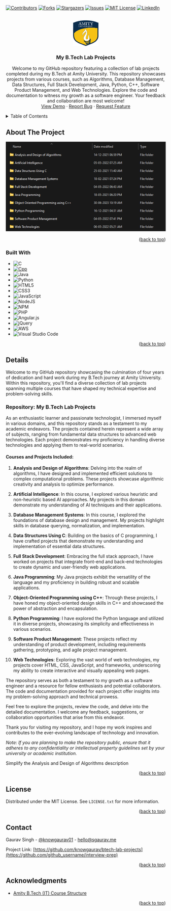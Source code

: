 <!-- Improved compatibility of back to top link: See: https://github.com/othneildrew/Best-README-Template/pull/73 -->
<a name="readme-top"></a>
<!--
*** Thanks for checking out the Best-README-Template. If you have a suggestion
*** that would make this better, please fork the repo and create a pull request
*** or simply open an issue with the tag "enhancement".
*** Don't forget to give the project a star!
*** Thanks again! Now go create something AMAZING! :D
-->



<!-- PROJECT SHIELDS -->
<!--
*** I'm using markdown "reference style" links for readability.
*** Reference links are enclosed in brackets [ ] instead of parentheses ( ).
*** See the bottom of this document for the declaration of the reference variables
*** for contributors-url, forks-url, etc. This is an optional, concise syntax you may use.
*** https://www.markdownguide.org/basic-syntax/#reference-style-links
-->
[![Contributors][contributors-shield]][contributors-url]
[![Forks][forks-shield]][forks-url]
[![Stargazers][stars-shield]][stars-url]
[![Issues][issues-shield]][issues-url]
[![MIT License][license-shield]][license-url]
[![LinkedIn][linkedin-shield]][linkedin-url]



<!-- PROJECT LOGO -->
<br />
<div align="center">
  <a href="https://github.com/knowgaurav/btech-lab-projects">
    <img src="images/logo.png" alt="Logo" width="80" height="80">
  </a>

<h3 align="center">My B.Tech Lab Projects</h3>

  <p align="center">
Welcome to my GitHub repository featuring a collection of lab projects completed during my B.Tech at Amity University. This repository showcases projects from various courses, such as Algorithms, Database Management, Data Structures, Full Stack Development, Java, Python, C++, Software Product Management, and Web Technologies. Explore the code and documentation to witness my growth as a software engineer. Your feedback and collaboration are most welcome!
    <br />
    <a href="https://github.com/knowgaurav/btech-lab-projects">View Demo</a>
    ·
    <a href="https://github.com/knowgaurav/btech-lab-projects/issues">Report Bug</a>
    ·
    <a href="https://github.com/knowgaurav/btech-lab-projects/issues">Request Feature</a>
  </p>
</div>



<!-- TABLE OF CONTENTS -->
<details>
  <summary>Table of Contents</summary>
  <ol>
    <li>
      <a href="#about-the-project">About The Project</a>
      <ul>
        <li><a href="#built-with">Built With</a></li>
      </ul>
    </li>
    <li><a href="#usage">About</a></li>
    <li><a href="#license">License</a></li>
    <li><a href="#contact">Contact</a></li>
    <li><a href="#acknowledgments">Acknowledgments</a></li>
  </ol>
</details>



<!-- ABOUT THE PROJECT -->
## About The Project
<p align="center">
  <a href="https://github.com/knowgaurav/btech-lab-projects">
    <img src="images/project-details.png" alt="Logo" >
  </a>
</p>


<p align="right">(<a href="#readme-top">back to top</a>)</p>



### Built With

* ![C](https://img.shields.io/badge/c-%2300599C.svg?style=for-the-badge&logo=c&logoColor=white)
* [![Cpp][C++]][C++-url]
* ![Java](https://img.shields.io/badge/java-%23ED8B00.svg?style=for-the-badge&logo=openjdk&logoColor=white)
* ![Python](https://img.shields.io/badge/python-3670A0?style=for-the-badge&logo=python&logoColor=ffdd54)
* ![HTML5](https://img.shields.io/badge/html5-%23E34F26.svg?style=for-the-badge&logo=html5&logoColor=white)
* ![CSS3](https://img.shields.io/badge/css3-%231572B6.svg?style=for-the-badge&logo=css3&logoColor=white)
* ![JavaScript](https://img.shields.io/badge/javascript-%23323330.svg?style=for-the-badge&logo=javascript&logoColor=%23F7DF1E)
* ![NodeJS](https://img.shields.io/badge/node.js-6DA55F?style=for-the-badge&logo=node.js&logoColor=white)
* ![NPM](https://img.shields.io/badge/NPM-%23CB3837.svg?style=for-the-badge&logo=npm&logoColor=white)
* ![PHP](https://img.shields.io/badge/php-%23777BB4.svg?style=for-the-badge&logo=php&logoColor=white)
* ![Angular.js](https://img.shields.io/badge/angular.js-%23E23237.svg?style=for-the-badge&logo=angularjs&logoColor=white)
* ![jQuery](https://img.shields.io/badge/jquery-%230769AD.svg?style=for-the-badge&logo=jquery&logoColor=white)
* ![AWS](https://img.shields.io/badge/AWS-%23FF9900.svg?style=for-the-badge&logo=amazon-aws&logoColor=white)
* ![Visual Studio Code](https://img.shields.io/badge/Visual%20Studio%20Code-0078d7.svg?style=for-the-badge&logo=visual-studio-code&logoColor=white)

<p align="right">(<a href="#readme-top">back to top</a>)</p>



<!-- GETTING STARTED -->
## Details

Welcome to my GitHub repository showcasing the culmination of four years of dedication and hard work during my B.Tech journey at Amity University. Within this repository, you'll find a diverse collection of lab projects spanning multiple courses that have shaped my technical expertise and problem-solving skills.

### Repository: My B.Tech Lab Projects

As an enthusiastic learner and passionate technologist, I immersed myself in various domains, and this repository stands as a testament to my academic endeavors. The projects contained herein represent a wide array of subjects, ranging from fundamental data structures to advanced web technologies. Each project demonstrates my proficiency in handling diverse technologies and applying them to real-world scenarios.

#### Courses and Projects Included:

1. **Analysis and Design of Algorithms**: Delving into the realm of algorithms, I have designed and implemented efficient solutions to complex computational problems. These projects showcase algorithmic creativity and analysis to optimize performance.

2. **Artificial Intelligence**: In this course, I explored various heuristic and non-heuristic based AI approaches. My projects in this domain demonstrate my understanding of AI techniques and their applications.

3. **Database Management Systems**: In this course, I explored the foundations of database design and management. My projects highlight skills in database querying, normalization, and implementation.

4. **Data Structures Using C**: Building on the basics of C programming, I have crafted projects that demonstrate my understanding and implementation of essential data structures.

5. **Full Stack Development**: Embracing the full stack approach, I have worked on projects that integrate front-end and back-end technologies to create dynamic and user-friendly web applications.

6. **Java Programming**: My Java projects exhibit the versatility of the language and my proficiency in building robust and scalable applications.

7. **Object-Oriented Programming using C++**: Through these projects, I have honed my object-oriented design skills in C++ and showcased the power of abstraction and encapsulation.

8. **Python Programming**: I have explored the Python language and utilized it in diverse projects, showcasing its simplicity and effectiveness in various scenarios.

9. **Software Product Management**: These projects reflect my understanding of product development, including requirements gathering, prototyping, and agile project management.

10. **Web Technologies**: Exploring the vast world of web technologies, my projects cover HTML, CSS, JavaScript, and frameworks, underscoring my ability to create interactive and visually appealing web pages.

The repository serves as both a testament to my growth as a software engineer and a resource for fellow enthusiasts and potential collaborators. The code and documentation provided for each project offer insights into my problem-solving approach and technical prowess.

Feel free to explore the projects, review the code, and delve into the detailed documentation. I welcome any feedback, suggestions, or collaboration opportunities that arise from this endeavor.

Thank you for visiting my repository, and I hope my work inspires and contributes to the ever-evolving landscape of technology and innovation.

_*Note: If you are planning to make the repository public, ensure that it adheres to any confidentiality or intellectual property guidelines set by your university or academic institution.*_

Simplify the Analysis and Design of Algorithms description

<p align="right">(<a href="#readme-top">back to top</a>)</p>





<!-- LICENSE -->
## License

Distributed under the MIT License. See `LICENSE.txt` for more information.

<p align="right">(<a href="#readme-top">back to top</a>)</p>



<!-- CONTACT -->
## Contact

Gaurav Singh - [@knowgaurav01](https://twitter.com/knowgaurav01) - hello@sgaurav.me

Project Link: [https://github.com/knowgaurav/btech-lab-projects](https://github.com/github_username/interview-prep)

<p align="right">(<a href="#readme-top">back to top</a>)</p>



<!-- ACKNOWLEDGMENTS -->
## Acknowledgments

* [Amity B.Tech (IT) Course Structure](https://www.amity.edu/admission/course_structure/A23053.html)

<p align="right">(<a href="#readme-top">back to top</a>)</p>



<!-- MARKDOWN LINKS & IMAGES -->
<!-- https://www.markdownguide.org/basic-syntax/#reference-style-links -->
[contributors-shield]: https://img.shields.io/github/contributors/knowgaurav/btech-lab-projects.svg?style=for-the-badge
[contributors-url]: https://github.com/knowgaurav/btech-lab-projects/graphs/contributors
[forks-shield]: https://img.shields.io/github/forks/knowgaurav/btech-lab-projects.svg?style=for-the-badge
[forks-url]: https://github.com/knowgaurav/btech-lab-projects/network/members
[stars-shield]: https://img.shields.io/github/stars/knowgaurav/btech-lab-projects.svg?style=for-the-badge
[stars-url]: https://github.com/knowgaurav/btech-lab-projects/stargazers
[issues-shield]: https://img.shields.io/github/issues/knowgaurav/btech-lab-projects.svg?style=for-the-badge
[issues-url]: https://github.com/knowgaurav/btech-lab-projects/issues
[license-shield]: https://img.shields.io/github/license/knowgaurav/btech-lab-projects.svg?style=for-the-badge
[license-url]: https://github.com/knowgaurav/btech-lab-projects/blob/master/LICENSE.txt
[linkedin-shield]: https://img.shields.io/badge/-LinkedIn-black.svg?style=for-the-badge&logo=linkedin&colorB=555
[linkedin-url]: https://in.linkedin.com/in/knowgaurav
[product-screenshot]: images/screenshot.png
[Next.js]: https://img.shields.io/badge/next.js-000000?style=for-the-badge&logo=nextdotjs&logoColor=white
[Next-url]: https://nextjs.org/
[React.js]: https://img.shields.io/badge/React-20232A?style=for-the-badge&logo=react&logoColor=61DAFB
[React-url]: https://reactjs.org/
[Vue.js]: https://img.shields.io/badge/Vue.js-35495E?style=for-the-badge&logo=vuedotjs&logoColor=4FC08D
[Vue-url]: https://vuejs.org/
[Angular.io]: https://img.shields.io/badge/Angular-DD0031?style=for-the-badge&logo=angular&logoColor=white
[Angular-url]: https://angular.io/
[Svelte.dev]: https://img.shields.io/badge/Svelte-4A4A55?style=for-the-badge&logo=svelte&logoColor=FF3E00
[Svelte-url]: https://svelte.dev/
[Laravel.com]: https://img.shields.io/badge/Laravel-FF2D20?style=for-the-badge&logo=laravel&logoColor=white
[Laravel-url]: https://laravel.com
[Bootstrap.com]: https://img.shields.io/badge/Bootstrap-563D7C?style=for-the-badge&logo=bootstrap&logoColor=white
[Bootstrap-url]: https://getbootstrap.com
[JQuery.com]: https://img.shields.io/badge/jQuery-0769AD?style=for-the-badge&logo=jquery&logoColor=white
[JQuery-url]: https://jquery.com 
[C++]: https://img.shields.io/badge/c++-%2300599C.svg?style=for-the-badge&logo=c%2B%2B&logoColor=white
[C++-url]: https://isocpp.org/
[Codeforces]: https://img.shields.io/badge/Codeforces-445f9d?style=for-the-badge&logo=Codeforces&logoColor=white
[Codeforces-url]: https://codeforces.com/
[LeetCode]: https://img.shields.io/badge/LeetCode-000000?style=for-the-badge&logo=LeetCode&logoColor=#d16c06
[LeetCode-url]: https://leetcode.com